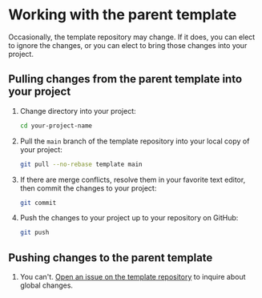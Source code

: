 # Working with the parent template

Occasionally, the template repository may change. If it does, you can elect to ignore the changes, or you can elect to bring those changes into your project.



## Pulling changes from the parent template into your project

1. Change directory into your project:
    ```bash
    cd your-project-name
    ```

1. Pull the `main` branch of the template repository into your local copy of your project:
    ```bash
    git pull --no-rebase template main
    ```

1. If there are merge conflicts, resolve them in your favorite text editor, then commit the changes to your project:
    ```bash
    git commit
    ```

1. Push the changes to your project up to your repository on GitHub:
    ```bash
    git push
    ```



## Pushing changes to the parent template

1. You can't. [Open an issue on the template repository](https://github.com/mtholyoke/docker-data-science-environment/issues) to inquire about global changes.

